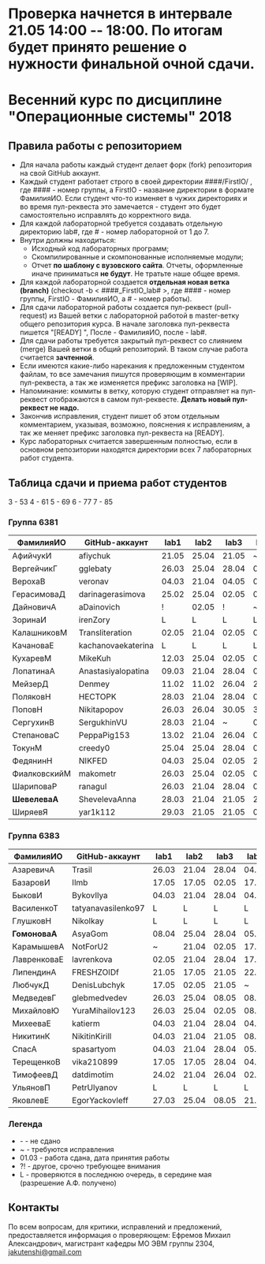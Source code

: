 # Проверка начнется в интервале 21.05 14:00 -- 18:00. По итогам будет принято решение о нужности финальной очной сдачи.

# Весенний курс по дисциплине "Операционные системы" 2018

## Правила работы с репозиторием

- Для начала работы каждый студент делает форк (fork) репозитория на свой GitHub аккаунт.
- Каждый студент работает строго в своей директории ####/FirstIO/ , где #### - номер группы, а FirstIO - название директории в формате ФамилияИО. Если студент что-то изменяет в чужих директориях и во время пул-реквеста это замечается - студент это будет самостоятельно исправлять до корректного вида.
- Для каждой лабораторной требуется создавать отдельную директорию lab#, где # - номер лабораторной от 1 до 7.
- Внутри должны находиться:
    * Исходный код лабораторных программ;
    * Скомпилированные и скомпонованные исполняемые модули;
    * Отчет **по шаблону с вузовского сайта**. Отчеты, оформленные иначе приниматься **не будут**. Не тратьте наше общее время.
- Для каждой лабораторной создается **отдельная новая ветка (branch)** (checkout -b < ####\_FirstIO\_lab# >, где #### - номер группы, FirstIO - ФамилияИО, а # - номер работы).
- Для сдачи лабораторной работы создается пул-реквест (pull-request) из Вашей ветки с лабораторной работой в master-ветку общего репозитория курса. В начале заголовка пул-реквеста пишется "[READY] ", После - ФамилияИО, после - lab#.
- Для сдачи работы требуется закрытый пул-реквест со слиянием (merge) Вашей ветки в общий репозиторий. В таком случае работа считается **зачтенной**.
- Если имеются какие-либо нарекания к предложенным студентом файлам, то все замечания пишутся проверяющим в комментарии пул-реквеста, а так же изменяется префикс заголовка на [WIP].
- Напоминание: коммиты в ветку, которую студент отправляет на пул-реквест отображаются в самом пул-реквесте. **Делать новый пул-реквест не надо.**
- Закончив исправления, студент пишет об этом отдельным комментарием, указывая, возможно, пояснения к исправлениям, а так же меняет префикс заголовка пул-реквеста на [READY].
- Курс лабораторных считается завершенным полностью, если в основном репозитории находятся директории всех 7 лабораторных работ студента.


## Таблица сдачи и приема работ студентов

3 - 53 4 - 61 5 - 69 6 - 77 7 - 85

### Группа 6381

| ФамилияИО     | GitHub-аккаунт     | lab1  | lab2  | lab3  | lab4  | lab5  | lab6  | lab7  |
| ------------- | ------------------ | ----- | ----- | ----- | ----- | ----- | ----- | ----- |
| АфийчукИ      | afiychuk           | 21.05 | 25.04 | 21.05 |   ~   | 04.05 |   -   |   -   |
| ВергейчикГ    | gglebaty           | 26.03 | 25.04 | 28.04 | 03.05 | 22.05 |   -   |   -   |
| ВерохаВ       | veronav            | 04.03 | 21.04 | 04.05 | 08.05 | 22.05 |   -   |   -   |
| ГерасимоваД   | darinagerasimova   | 25.02 | 25.04 | 02.05 | 02.05 | 10.05 |   -   |   -   |
| ДайновичА     | aDainovich         |   !   | 02.05 |   !   |   ~   | 30.05 |   -   |   -   |
| ЗоринаИ       | irenZory           |   L   |   L   |   L   |   L   |   L   |   L   |   L   |
| КалашниковМ   | Transliteration    | 02.05 | 21.04 | 02.05 | 04.05 | 08.05 |   -   |   -   |
| КачановаЕ     | kachanovaekaterina |   L   |   L   |   L   |   L   |   L   |   L   |   L   |
| КухаревМ      | MikeKuh            | 12.03 | 25.04 | 02.05 | 08.05 | 22.05 |   -   |   -   |
| ЛопатинаА     | Anastasiyalopatina | 09.03 | 21.04 | 28.04 | 02.05 | 08.05 |   -   |   -   |
| МейзерД       | Denmey             | 11.02 | 11.02 | 26.04 | 26.04 | 26.04 | 26.04 |   ~   |
| ПоляковН      | HECTOPK            | 28.03 | 21.04 | 28.04 | 04.05 | 05.05 |   -   |   -   |
| ПоповН        | Nikitapopov        | 26.03 | 26.04 | 30.05 | 30.05 | 05.05 |   -   |   -   |
| СергухинВ     | SergukhinVU        | 28.03 | 21.04 |   ~   | 08.05 | 08.05 |   -   |   -   |
| СтепановаС    | PeppaPig153        | 13.02 | 21.04 | 26.04 | 02.05 | 05.05 |   -   |   -   |
| ТокунМ        | creedy0            | 25.04 | 25.04 | 28.04 | 04.05 | 30.05 |   -   |   -   |
| ФедянинН      | NIKFED             | 04.03 | 25.04 | 02.05 | 21.05 | 22.05 |   -   |   -   |
| ФиалковскийМ  | makometr           | 26.03 | 25.04 | 02.05 | 08.05 | 05.05 |   -   |   -   |
| ШариповаР     | ranagul            | 26.03 | 21.04 | 28.04 | 03.05 | 30.05 |   -   |   -   |
| **ШевелеваА** | ShevelevaAnna      | 28.03 | 21.04 | 21.05 | 21.05 | 22.05 |   -   |   -   |
| ШиряевЯ       | yar1k112           | 29.03 | 21.05 | 21.05 | 04.05 | 05.05 |   -   |   -   |

### Группа 6383

| ФамилияИО     | GitHub-аккаунт     | lab1  | lab2  | lab3  | lab4  | lab5  | lab6  | lab7  |
| ------------- | ------------------ | ----- | ----- | ----- | ----- | ----- | ----- | ----- |
| АзаревичА     | Trasil             | 26.03 | 21.04 | 28.04 | 04.05 | 05.05 |   -   |   -   |
| БазаровИ      | Ilmb               | 17.05 | 17.05 | 02.05 | 17.05 | 30.05 |   -   |   -   |
| БыковИ        | BykovIlya          | 04.03 | 21.04 | 28.04 | 04.05 | 05.05 |   -   |   -   |
| ВасиленкоТ    | tatyanavasilenko97 |   L   |   L   |   L   |   L   |   L   |   L   |   L   |
| ГлушковН      | Nikolkay           |   L   |   L   |   L   |   L   |   L   |   L   |   L   |
| **ГомоноваА** | AsyaGom            | 08.04 | 25.04 | 28.04 | 05.05 | 08.05 |   -   |   -   |
| КарамышевА    | NotForU2           |   ~   | 21.04 | 02.05 | 17.05 | 30.05 |   -   |   -   |
| ЛавренковаЕ   | lavrenkova         | 02.05 | 21.04 | 28.04 | 17.05 | 22.05 |   -   |   -   |
| ЛипендинА     | FRESHZOIDf         | 21.05 | 17.05 | 21.05 | 22.05 | 30.05 |   L   |   L   |
| ЛюбчукД       | DenisLubchyk       | 17.05 | 02.05 | 21.05 |   ~   | 30.05 |   -   |   -   |
| МедведевГ     | glebmedvedev       | 26.03 | 25.04 | 08.05 | 08.05 | 30.05 |   -   |   -   |
| МихайловЮ     | YuraMihailov123    | 26.03 | 25.04 | 02.05 | 08.05 | 22.05 |   -   |   -   |
| МихееваЕ      | katierm            | 04.03 | 21.04 | 28.04 | 04.05 | 08.05 |   -   |   -   |
| НикитинК      | NikitinKirill      | 04.03 | 21.04 | 21.05 | 08.05 | 30.05 |   -   |   -   |
| СпасА         | spasartyom         | 04.03 | 21.04 | 28.04 | 05.05 | 08.05 |   -   |   -   |
| ТерещенкоВ    | vika210899         | 17.05 | 17.05 | 28.04 | 04.05 |   ~   |   -   |   -   |
| ТимофеевД     | datdimotim         | 24.02 | 21.04 | 26.04 | 02.05 | 05.05 |   -   |   -   |
| УльяновП      | PetrUlyanov        |   L   |   L   |   L   |   L   |   L   |   L   |   L   |
| ЯковлевЕ      | EgorYackovleff     | 27.03 | 25.04 | 08.05 | 21.05 | 30.05 |   -   |   -   |

### Легенда

- \- - не сдано
- ~ - требуются исправления
- 01.03 - работа сдана, дата принятия работы
- ?! - другое, срочно требующее внимания
- L - проверяются в последнюю очередь, в середине мая (разрешение А.Ф. получено)

## Контакты

По всем вопросам, для критики, исправлений и предложений, предоставляется информация о проверяющем: Ефремов Михаил Александрович, магистрант кафедры МО ЭВМ группы 2304, jakutenshi@gmail.com
